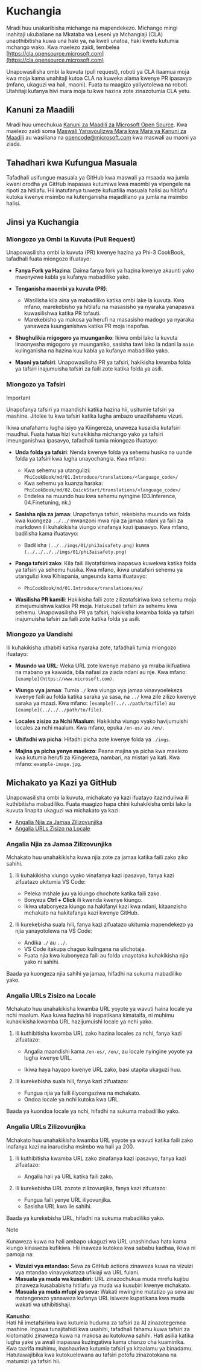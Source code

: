 # Kuchangia

Mradi huu unakaribisha michango na mapendekezo. Michango mingi inahitaji ukubaliane na Mkataba wa Leseni ya Mchangiaji (CLA) unaothibitisha kuwa una haki ya, na kweli unatoa, haki kwetu kutumia mchango wako. Kwa maelezo zaidi, tembelea [https://cla.opensource.microsoft.com](https://cla.opensource.microsoft.com)

Unapowasilisha ombi la kuvuta (pull request), roboti ya CLA itaamua moja kwa moja kama unahitaji kutoa CLA na kuweka alama kwenye PR ipasavyo (mfano, ukaguzi wa hali, maoni). Fuata tu maagizo yaliyotolewa na roboti. Utahitaji kufanya hivi mara moja tu kwa hazina zote zinazotumia CLA yetu.

## Kanuni za Maadili

Mradi huu umechukua [Kanuni za Maadili za Microsoft Open Source](https://opensource.microsoft.com/codeofconduct/). 
Kwa maelezo zaidi soma [Maswali Yanayoulizwa Mara kwa Mara ya Kanuni za Maadili](https://opensource.microsoft.com/codeofconduct/faq/) au wasiliana na [opencode@microsoft.com](mailto:opencode@microsoft.com) kwa maswali au maoni ya ziada.

## Tahadhari kwa Kufungua Masuala

Tafadhali usifungue masuala ya GitHub kwa maswali ya msaada wa jumla kwani orodha ya GitHub inapaswa kutumiwa kwa maombi ya vipengele na ripoti za hitilafu. Hii inatufanya tuweze kufuatilia masuala halisi au hitilafu kutoka kwenye msimbo na kutenganisha majadiliano ya jumla na msimbo halisi.

## Jinsi ya Kuchangia

### Miongozo ya Ombi la Kuvuta (Pull Request)

Unapowasilisha ombi la kuvuta (PR) kwenye hazina ya Phi-3 CookBook, tafadhali fuata miongozo ifuatayo:

- **Fanya Fork ya Hazina**: Daima fanya fork ya hazina kwenye akaunti yako mwenyewe kabla ya kufanya mabadiliko yako.

- **Tenganisha maombi ya kuvuta (PR)**:
  - Wasilisha kila aina ya mabadiliko katika ombi lake la kuvuta. Kwa mfano, marekebisho ya hitilafu na masasisho ya nyaraka yanapaswa kuwasilishwa katika PR tofauti.
  - Marekebisho ya makosa ya herufi na masasisho madogo ya nyaraka yanaweza kuunganishwa katika PR moja inapofaa.

- **Shughulikia migogoro ya muunganiko**: Ikiwa ombi lako la kuvuta linaonyesha migogoro ya muunganiko, sasisha tawi lako la ndani la `main` kulinganisha na hazina kuu kabla ya kufanya mabadiliko yako.

- **Maoni ya tafsiri**: Unapowasilisha PR ya tafsiri, hakikisha kwamba folda ya tafsiri inajumuisha tafsiri za faili zote katika folda ya asili.

### Miongozo ya Tafsiri

> [!IMPORTANT]
>
> Unapofanya tafsiri ya maandishi katika hazina hii, usitumie tafsiri ya mashine. Jitolee tu kwa tafsiri katika lugha ambazo unazifahamu vizuri.

Ikiwa unafahamu lugha isiyo ya Kiingereza, unaweza kusaidia kutafsiri maudhui. Fuata hatua hizi kuhakikisha michango yako ya tafsiri imeunganishwa ipasavyo, tafadhali tumia miongozo ifuatayo:

- **Unda folda ya tafsiri**: Nenda kwenye folda ya sehemu husika na uunde folda ya tafsiri kwa lugha unayochangia. Kwa mfano:
  - Kwa sehemu ya utangulizi: `PhiCookBook/md/01.Introduce/translations/<language_code>/`
  - Kwa sehemu ya kuanza haraka: `PhiCookBook/md/02.QuickStart/translations/<language_code>/`
  - Endelea na muundo huu kwa sehemu nyingine (03.Inference, 04.Finetuning, nk.)

- **Sasisha njia za jamaa**: Unapofanya tafsiri, rekebisha muundo wa folda kwa kuongeza `../../` mwanzoni mwa njia za jamaa ndani ya faili za markdown ili kuhakikisha viungo vinafanya kazi ipasavyo. Kwa mfano, badilisha kama ifuatavyo:
  - Badilisha `(../../imgs/01/phi3aisafety.png)` kuwa `(../../../../imgs/01/phi3aisafety.png)`

- **Panga tafsiri zako**: Kila faili iliyotafsiriwa inapaswa kuwekwa katika folda ya tafsiri ya sehemu husika. Kwa mfano, ikiwa unatafsiri sehemu ya utangulizi kwa Kihispania, ungeunda kama ifuatavyo:
  - `PhiCookBook/md/01.Introduce/translations/es/`

- **Wasilisha PR kamili**: Hakikisha faili zote zilizotafsiriwa kwa sehemu moja zimejumuishwa katika PR moja. Hatukubali tafsiri za sehemu kwa sehemu. Unapowasilisha PR ya tafsiri, hakikisha kwamba folda ya tafsiri inajumuisha tafsiri za faili zote katika folda ya asili.

### Miongozo ya Uandishi

Ili kuhakikisha uthabiti katika nyaraka zote, tafadhali tumia miongozo ifuatayo:

- **Muundo wa URL**: Weka URL zote kwenye mabano ya mraba ikifuatiwa na mabano ya kawaida, bila nafasi za ziada ndani au nje. Kwa mfano: `[example](https://www.microsoft.com)`.

- **Viungo vya jamaa**: Tumia `./` kwa viungo vya jamaa vinavyoelekeza kwenye faili au folda katika saraka ya sasa, na `../` kwa zile zilizo kwenye saraka ya mzazi. Kwa mfano: `[example](../../path/to/file)` au `[example](../../../path/to/file)`.

- **Locales zisizo za Nchi Maalum**: Hakikisha viungo vyako havijumuishi locales za nchi maalum. Kwa mfano, epuka `/en-us/` au `/en/`.

- **Uhifadhi wa picha**: Hifadhi picha zote kwenye folda ya `./imgs`.

- **Majina ya picha yenye maelezo**: Peana majina ya picha kwa maelezo kwa kutumia herufi za Kiingereza, nambari, na mistari ya kati. Kwa mfano: `example-image.jpg`.

## Michakato ya Kazi ya GitHub

Unapowasilisha ombi la kuvuta, michakato ya kazi ifuatayo itazinduliwa ili kuthibitisha mabadiliko. Fuata maagizo hapa chini kuhakikisha ombi lako la kuvuta linapita ukaguzi wa michakato ya kazi:

- [Angalia Njia za Jamaa Zilizovunjika](../..)
- [Angalia URLs Zisizo na Locale](../..)

### Angalia Njia za Jamaa Zilizovunjika

Mchakato huu unahakikisha kuwa njia zote za jamaa katika faili zako ziko sahihi.

1. Ili kuhakikisha viungo vyako vinafanya kazi ipasavyo, fanya kazi zifuatazo ukitumia VS Code:
    - Peleka mshale juu ya kiungo chochote katika faili zako.
    - Bonyeza **Ctrl + Click** ili kwenda kwenye kiungo.
    - Ikiwa utabonyeza kiungo na hakifanyi kazi kwa ndani, kitaanzisha mchakato na hakitafanya kazi kwenye GitHub.

1. Ili kurekebisha suala hili, fanya kazi zifuatazo ukitumia mapendekezo ya njia yanayotolewa na VS Code:
    - Andika `./` au `../`.
    - VS Code itakupa chaguo kulingana na ulichotaja.
    - Fuata njia kwa kubonyeza faili au folda unayotaka kuhakikisha njia yako ni sahihi.

Baada ya kuongeza njia sahihi ya jamaa, hifadhi na sukuma mabadiliko yako.

### Angalia URLs Zisizo na Locale

Mchakato huu unahakikisha kwamba URL yoyote ya wavuti haina locale ya nchi maalum. Kwa kuwa hazina hii inapatikana kimataifa, ni muhimu kuhakikisha kwamba URL hazijumuishi locale ya nchi yako.

1. Ili kuthibitisha kwamba URL zako hazina locales za nchi, fanya kazi zifuatazo:

    - Angalia maandishi kama `/en-us/`, `/en/`, au locale nyingine yoyote ya lugha kwenye URL.

    - Ikiwa haya hayapo kwenye URL zako, basi utapita ukaguzi huu.

1. Ili kurekebisha suala hili, fanya kazi zifuatazo:
    - Fungua njia ya faili iliyoangaziwa na mchakato.
    - Ondoa locale ya nchi kutoka kwa URL.

Baada ya kuondoa locale ya nchi, hifadhi na sukuma mabadiliko yako.

### Angalia URLs Zilizovunjika

Mchakato huu unahakikisha kwamba URL yoyote ya wavuti katika faili zako inafanya kazi na inarudisha msimbo wa hali ya 200.

1. Ili kuthibitisha kwamba URL zako zinafanya kazi ipasavyo, fanya kazi zifuatazo:
    - Angalia hali ya URL katika faili zako.

2. Ili kurekebisha URL zozote zilizovunjika, fanya kazi zifuatazo:
    - Fungua faili yenye URL iliyovunjika.
    - Sasisha URL kwa ile sahihi.

Baada ya kurekebisha URL, hifadhi na sukuma mabadiliko yako.

> [!NOTE]
>
> Kunaweza kuwa na hali ambapo ukaguzi wa URL unashindwa hata kama kiungo kinaweza kufikiwa. Hii inaweza kutokea kwa sababu kadhaa, ikiwa ni pamoja na:
>
> - **Vizuizi vya mtandao:** Seva za GitHub actions zinaweza kuwa na vizuizi vya mtandao vinavyokataza ufikiaji wa URL fulani.
> - **Masuala ya muda wa kusubiri:** URL zinazochukua muda mrefu kujibu zinaweza kusababisha hitilafu ya muda wa kusubiri kwenye mchakato.
> - **Masuala ya muda mfupi ya seva:** Wakati mwingine matatizo ya seva au matengenezo yanaweza kufanya URL isiweze kupatikana kwa muda wakati wa uthibitishaji.

**Kanusho**:  
Hati hii imetafsiriwa kwa kutumia huduma za tafsiri za AI zinazotegemea mashine. Ingawa tunajitahidi kwa usahihi, tafadhali fahamu kuwa tafsiri za kiotomatiki zinaweza kuwa na makosa au kutokuwa sahihi. Hati asilia katika lugha yake ya awali inapaswa kuzingatiwa kama chanzo cha kuaminika. Kwa taarifa muhimu, inashauriwa kutumia tafsiri ya kitaalamu ya binadamu. Hatutawajibika kwa kutokuelewana au tafsiri potofu zinazotokana na matumizi ya tafsiri hii.